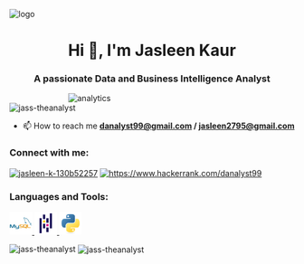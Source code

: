 ![logo]()
<h1 align="center">Hi 👋, I'm Jasleen Kaur</h1>
<h3 align="center">A passionate Data and Business Intelligence Analyst</h3>
<img align="right" alt="analytics" width="400" src="https://camo.githubusercontent.com/3f59d1cac2491cbae767816c1d0d289adda270c2382b10ad725ec617881f11c1/68747470733a2f2f63646e2e6472696262626c652e636f6d2f75736572732f313531393636302f73637265656e73686f74732f343533363535302f6769726c2d5f2d6c6170746f702e676966">
<p align="left"> <img src="https://komarev.com/ghpvc/?username=jass-theanalyst&label=Profile%20views&color=0e75b6&style=flat" alt="jass-theanalyst" /> </p>

- 📫 How to reach me **danalyst99@gmail.com / jasleen2795@gmail.com**

<h3 align="left">Connect with me:</h3>
<p align="left">
<a href="https://linkedin.com/in/jasleen-k-130b52257" target="blank"><img align="center" src="https://raw.githubusercontent.com/rahuldkjain/github-profile-readme-generator/master/src/images/icons/Social/linked-in-alt.svg" alt="jasleen-k-130b52257" height="30" width="40" /></a>
<a href="https://www.hackerrank.com/danalyst99" target="blank"><img align="center" src="https://raw.githubusercontent.com/rahuldkjain/github-profile-readme-generator/master/src/images/icons/Social/hackerrank.svg" alt="https://www.hackerrank.com/danalyst99" height="30" width="40" /></a>
</p>

<h3 align="left">Languages and Tools:</h3>
<p align="left"> <a href="https://www.mysql.com/" target="_blank" rel="noreferrer"> <img src="https://raw.githubusercontent.com/devicons/devicon/master/icons/mysql/mysql-original-wordmark.svg" alt="mysql" width="40" height="40"/> </a> <a href="https://pandas.pydata.org/" target="_blank" rel="noreferrer"> <img src="https://raw.githubusercontent.com/devicons/devicon/2ae2a900d2f041da66e950e4d48052658d850630/icons/pandas/pandas-original.svg" alt="pandas" width="40" height="40"/> </a> <a href="https://www.python.org" target="_blank" rel="noreferrer"> <img src="https://raw.githubusercontent.com/devicons/devicon/master/icons/python/python-original.svg" alt="python" width="40" height="40"/> </a> </p>

<p><img align="left" src="https://github-readme-stats.vercel.app/api/top-langs?username=jass-theanalyst&show_icons=true&locale=en&layout=compact" alt="jass-theanalyst" /></p>

<p>&nbsp;<img align="center" src="https://github-readme-stats.vercel.app/api?username=jass-theanalyst&show_icons=true&locale=en" alt="jass-theanalyst" /></p>
